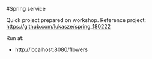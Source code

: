 #Spring service

Quick project prepared on workshop.
Reference project: https://github.com/lukasze/spring_180222

Run at:
- http://localhost:8080/flowers